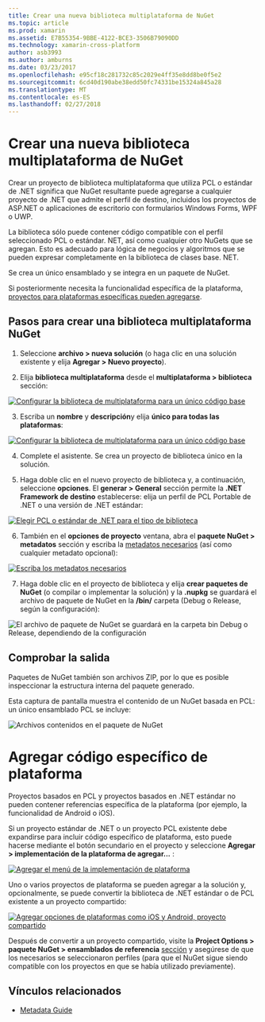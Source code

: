 ```yaml
---
title: Crear una nueva biblioteca multiplataforma de NuGet
ms.topic: article
ms.prod: xamarin
ms.assetid: E7B55354-9BBE-4122-BCE3-3506B79090DD
ms.technology: xamarin-cross-platform
author: asb3993
ms.author: amburns
ms.date: 03/23/2017
ms.openlocfilehash: e95cf18c281732c85c2029e4ff35e8dd8be0f5e2
ms.sourcegitcommit: 6cd40d190abe38edd50fc74331be15324a845a28
ms.translationtype: MT
ms.contentlocale: es-ES
ms.lasthandoff: 02/27/2018
---
```

# <a name="creating-a-new-multiplatform-library-for-nuget"></a>Crear una nueva biblioteca multiplataforma de NuGet

Crear un proyecto de biblioteca multiplataforma que utiliza PCL o estándar de .NET significa que NuGet resultante puede agregarse a cualquier proyecto de .NET que admite el perfil de destino, incluidos los proyectos de ASP.NET o aplicaciones de escritorio con formularios Windows Forms, WPF o UWP.

La biblioteca sólo puede contener código compatible con el perfil seleccionado PCL o estándar. NET, así como cualquier otro NuGets que se agregan.
Esto es adecuado para lógica de negocios y algoritmos que se pueden expresar completamente en la biblioteca de clases base. NET.

Se crea un único ensamblado y se integra en un paquete de NuGet.

Si posteriormente necesita la funcionalidad específica de la plataforma, [proyectos para plataformas específicas pueden agregarse](#add-platforms).

## <a name="steps-to-create-a-multiplatform-library-nuget"></a>Pasos para crear una biblioteca multiplataforma NuGet

1. Seleccione **archivo > nueva solución** (o haga clic en una solución existente y elija **Agregar > Nuevo proyecto**).

2. Elija **biblioteca multiplataforma** desde el **multiplataforma > biblioteca** sección:

  [ ![](single-codebase-images/mulitplatform-library-sml.png "Configurar la biblioteca de multiplataforma para un único código base")](single-codebase-images/mulitplatform-library.png)

3. Escriba un **nombre** y **descripción**y elija **único para todas las plataformas**:

  [ ![](single-codebase-images/single-configure-sml.png "Configurar la biblioteca de multiplataforma para un único código base")](single-codebase-images/single-configure.png)

4. Complete el asistente. Se crea un proyecto de biblioteca único en la solución.

5. Haga doble clic en el nuevo proyecto de biblioteca y, a continuación, seleccione **opciones**. El **generar > General** sección permite la **.NET Framework de destino** establecerse: elija un perfil de PCL Portable de .NET o una versión de .NET estándar:

  [ ![](single-codebase-images/single-choose-type-sml.png "Elegir PCL o estándar de .NET para el tipo de biblioteca")](single-codebase-images/single-choose-type.png)

6. También en el **opciones de proyecto** ventana, abra el **paquete NuGet > metadatos** sección y escriba la [metadatos necesarios](~/cross-platform/app-fundamentals/nuget-multiplatform-libraries/metadata.md) (así como cualquier metadato opcional):

  [ ![](single-codebase-images/single-metadata-sml.png "Escriba los metadatos necesarios")](single-codebase-images/single-metadata.png)

7. Haga doble clic en el proyecto de biblioteca y elija **crear paquetes de NuGet** (o compilar o implementar la solución) y la **.nupkg** se guardará el archivo de paquete de NuGet en la **/bin/** carpeta (Debug o Release, según la configuración):

  ![](single-codebase-images/create-nuget-package.png "El archivo de paquete de NuGet se guardará en la carpeta bin Debug o Release, dependiendo de la configuración")


## <a name="verifying-the-output"></a>Comprobar la salida

Paquetes de NuGet también son archivos ZIP, por lo que es posible inspeccionar la estructura interna del paquete generado.

Esta captura de pantalla muestra el contenido de un NuGet basada en PCL: un único ensamblado PCL se incluye:

![](single-codebase-images/nuget-output.png "Archivos contenidos en el paquete de NuGet")

<a name="add-platforms" />

# <a name="adding-platform-specific-code"></a>Agregar código específico de plataforma

Proyectos basados en PCL y proyectos basados en .NET estándar no pueden contener referencias específica de la plataforma (por ejemplo, la funcionalidad de Android o iOS).

Si un proyecto estándar de .NET o un proyecto PCL existente debe expandirse para incluir código específico de plataforma, esto puede hacerse mediante el botón secundario en el proyecto y seleccione **Agregar > implementación de la plataforma de agregar...** :

[ ![](single-codebase-images/add-later-sml.png "Agregar el menú de la implementación de plataforma")](single-codebase-images/add-later.png)

Uno o varios proyectos de plataforma se pueden agregar a la solución y, opcionalmente, se puede convertir la biblioteca de .NET estándar o de PCL existente a un proyecto compartido:

[ ![](single-codebase-images/add-later-platforms-sml.png "Agregar opciones de plataformas como iOS y Android, proyecto compartido")](single-codebase-images/add-later-platforms-sml.png)

Después de convertir a un proyecto compartido, visite la **Project Options > paquete NuGet > ensamblados de referencia**
[sección](~/cross-platform/app-fundamentals/nuget-multiplatform-libraries/platform-specific.md) y asegúrese de que los necesarios se seleccionaron perfiles (para que el NuGet sigue siendo compatible con los proyectos en que se había utilizado previamente).


## <a name="related-links"></a>Vínculos relacionados

- [Metadata Guide](~/cross-platform/app-fundamentals/nuget-multiplatform-libraries/metadata.md)
